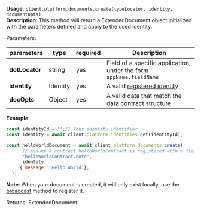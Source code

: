 **Usage**: `client.platform.documents.create(typeLocator, identity, documentOpts)`    
**Description**: This method will return a ExtendedDocument object initialized with the parameters defined and apply to the used identity. 

Parameters: 

| parameters        | type    | required            | Description                                                        |  
|-------------------|---------|------------------	|--------------------------------------------------------------------|
| **dotLocator**    | string  | yes                 | Field of a specific application, under the form `appName.fieldName` |
| **identity**      | Identity| yes                 | A valid [registered identity](../identities/register.md)   |
| **docOpts**       | Object  | yes                 | A valid data that match the data contract structure                |

**Example**: 
```js
const identityId = '';// Your identity identifier
const identity = await client.platform.identities.get(identityId);

const helloWorldDocument = await client.platform.documents.create(
      // Assume a contract helloWorldContract is registered with a field note
      'helloWorldContract.note',
      identity,
     { message: 'Hello World'},
  );
```
**Note**: When your document is created, it will only exist locally, use the [broadcast](../documents/broadcast.md) method to register it.  

Returns: ExtendedDocument
